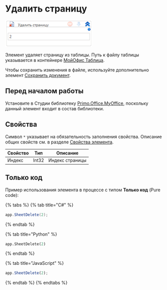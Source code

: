 # Удалить страницу

![](<../../../../../.gitbook/assets/image (504).png>)

Элемент удаляет страницу из таблицы. Путь к файлу таблицы указывается в контейнере [МойОфис Таблица](https://docs.primo-rpa.ru/primo-rpa/g_elements/el_extra/els_myoffice/els_table/el_table_app).

Чтобы сохранить изменения в файле, используйте дополнительно элемент [Сохранить документ](https://docs.primo-rpa.ru/primo-rpa/g_elements/el_extra/els_myoffice/els_table/el_table_save).


## Перед началом работы

Установите в Студии библиотеку [Primo.Office.MyOffice](https://docs.primo-rpa.ru/primo-rpa/g_elements/el_extra/els_myoffice), поскольку данный элемент входит в состав библиотеки. 

## Свойства
Символ `*` указывает на обязательность заполнения свойства. Описание общих свойств см. в разделе [Свойства элемента](https://docs.primo-rpa.ru/primo-rpa/primo-studio/process/elements#svoistva-elementa).

| Свойство | Тип   | Описание        |
| -------- | ----- | --------------- |
| Индекс   | Int32 | Индекс страницы |

## Только код

Пример использования элемента в процессе с типом **Только код** (Pure code):

{% tabs %}
{% tab title="C#" %}
```csharp
app.SheetDelete(2);
```
{% endtab %}

{% tab title="Python" %}
```python
app.SheetDelete(2)
```
{% endtab %}

{% tab title="JavaScript" %}
```javascript
app.SheetDelete(2);
```
{% endtab %}
{% endtabs %}
